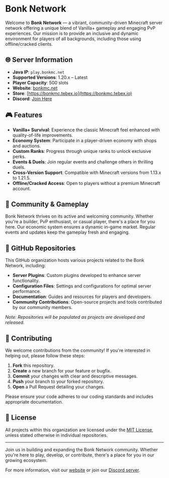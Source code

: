 # Bonk Network

Welcome to **Bonk Network** — a vibrant, community-driven Minecraft server network offering a unique blend of Vanilla+ gameplay and engaging PvP experiences. Our mission is to provide an inclusive and dynamic environment for players of all backgrounds, including those using offline/cracked clients.

## 🌐 Server Information

* **Java IP**: `play.bonkmc.net`
* **Supported Versions**: 1.20.x – Latest
* **Player Capacity**: 500 slots
* **Website**: [bonkmc.net](https://bonkmc.net/)
* **Store**: [https://bonkmc.tebex.io](https://bonkmc.tebex.io)
* **Discord**: [Join Here](https://discord.gg/bonknetwork)

## 🎮 Features

* **Vanilla+ Survival**: Experience the classic Minecraft feel enhanced with quality-of-life improvements.
* **Economy System**: Participate in a player-driven economy with shops and auctions.
* **Custom Ranks**: Progress through unique ranks to unlock exclusive perks.
* **Events & Duels**: Join regular events and challenge others in thrilling duels.
* **Cross-Version Support**: Compatible with Minecraft versions from 1.13.x to 1.21.5.
* **Offline/Cracked Access**: Open to players without a premium Minecraft account.

## 🧱 Community & Gameplay

Bonk Network thrives on its active and welcoming community. Whether you're a builder, PvP enthusiast, or casual player, there's a place for you here. Our economic system ensures a dynamic in-game market. Regular events and updates keep the gameplay fresh and engaging.

## 📂 GitHub Repositories

This GitHub organization hosts various projects related to the Bonk Network, including:

* **Server Plugins**: Custom plugins developed to enhance server functionality.
* **Configuration Files**: Settings and configurations for optimal server performance.
* **Documentation**: Guides and resources for players and developers.
* **Community Contributions**: Open-source projects and tools contributed by our community members.

*Note: Repositories will be populated as projects are developed and released.*

## 🤝 Contributing

We welcome contributions from the community! If you're interested in helping out, please follow these steps:

1. **Fork** this repository.
2. **Create** a new branch for your feature or bugfix.
3. **Commit** your changes with clear and descriptive messages.
4. **Push** your branch to your forked repository.
5. **Open** a Pull Request detailing your changes.

Please ensure your code adheres to our coding standards and includes appropriate documentation.

## 📄 License

All projects within this organization are licensed under the [MIT License](LICENSE), unless stated otherwise in individual repositories.

---

Join us in building and expanding the Bonk Network community. Whether you're here to play, develop, or contribute, there's a place for you in our growing ecosystem.

For more information, visit our [website](https://bonkmc.net/) or join our [Discord server](https://discord.gg/bonknetwork).
